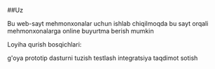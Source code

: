 ##Uz
 
 
 Bu web-sayt mehmonxonalar uchun ishlab chiqilmoqda bu sayt orqali mehmonxonalarga online buyurtma berish mumkin



Loyiha qurish bosqichlari:

g'oya
prototip
dasturni tuzish
testlash
integratsiya
taqdimot
sotish
